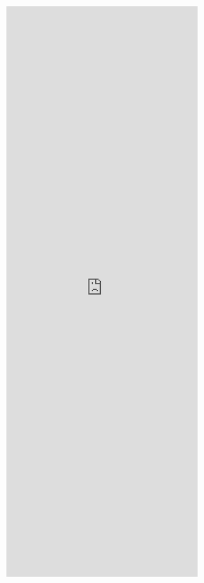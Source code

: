 <iframe title='Dialog Examples' src='https://fabricweb.z5.web.core.windows.net/pr-deploy-site/refs/pull/9333/merge/fabric-website-resources/dist/index.html#/examples/dialog?docsExample=true' frameborder='no' width='100%' height='1500'>